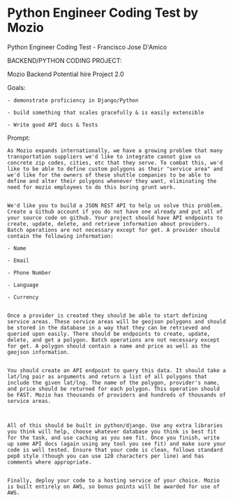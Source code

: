 # Python Engineer Coding Test by Mozio
Python Engineer Coding Test - Francisco Jose D'Amico

BACKEND/PYTHON CODING PROJECT:



Mozio Backend Potential hire Project 2.0


Goals:

    - demonstrate proficiency in Django/Python

    - build something that scales gracefully & is easily extensible

    - Write good API docs & Tests


Prompt:

	As Mozio expands internationally, we have a growing problem that many transportation suppliers we'd like to integrate cannot give us concrete zip codes, cities, etc that they serve. To combat this, we'd like to be able to define custom polygons as their "service area" and we'd like for the owners of these shuttle companies to be able to define and alter their polygons whenever they want, eliminating the need for mozio employees to do this boring grunt work.


    We'd like you to build a JSON REST API to help us solve this problem. Create a Github account if you do not have one already and put all of your source code on github. Your project should have API endpoints to create, update, delete, and retrieve information about providers. Batch operations are not necessary except for get. A provider should contain the following information:

    - Name

    - Email

    - Phone Number

    - Language

    - Currency


    Once a provider is created they should be able to start defining service areas. These service areas will be geojson polygons and should be stored in the database in a way that they can be retrieved and queried upon easily. There should be endpoints to create, update, delete, and get a polygon. Batch operations are not necessary except for get. A polygon should contain a name and price as well as the geojson information.


    You should create an API endpoint to query this data. It should take a lat/lng pair as arguments and return a list of all polygons that include the given lat/lng. The name of the polygon, provider's name, and price should be returned for each polygon. This operation should be FAST. Mozio has thousands of providers and hundreds of thousands of service areas.

    

    All of this should be built in python/django. Use any extra libraries you think will help, choose whatever database you think is best fit for the task, and use caching as you see fit. Once you finish, write up some API docs (again using any tool you see fit) and make sure your code is well tested. Ensure that your code is clean, follows standard pep8 style (though you can use 120 characters per line) and has comments where appropriate.


    Finally, deploy your code to a hosting service of your choice. Mozio is built entirely on AWS, so bonus points will be awarded for use of AWS.

